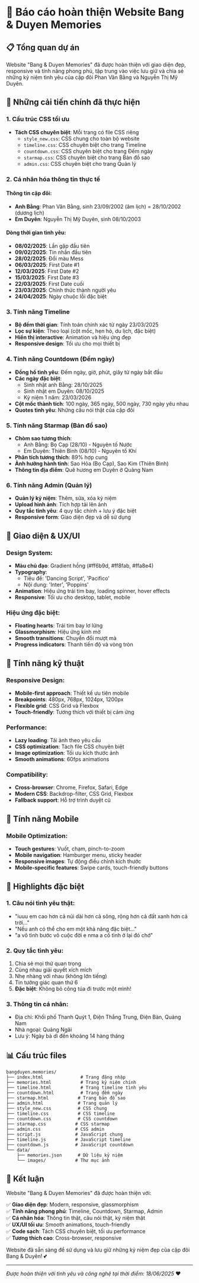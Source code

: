 # 🎨 Báo cáo hoàn thiện Website Bang & Duyen Memories

## 📋 Tổng quan dự án

Website "Bang & Duyen Memories" đã được hoàn thiện với giao diện đẹp, responsive và tính năng phong phú, tập trung vào việc lưu giữ và chia sẻ những kỷ niệm tình yêu của cặp đôi Phan Văn Bằng và Nguyễn Thị Mỹ Duyên.

## 🎯 Những cải tiến chính đã thực hiện

### 1. Cấu trúc CSS tối ưu
- **Tách CSS chuyên biệt**: Mỗi trang có file CSS riêng
  - `style_new.css`: CSS chung cho toàn bộ website
  - `timeline.css`: CSS chuyên biệt cho trang Timeline
  - `countdown.css`: CSS chuyên biệt cho trang Đếm ngày
  - `starmap.css`: CSS chuyên biệt cho trang Bản đồ sao
  - `admin.css`: CSS chuyên biệt cho trang Quản lý

### 2. Cá nhân hóa thông tin thực tế

#### Thông tin cặp đôi:
- **Anh Bằng**: Phan Văn Bằng, sinh 23/09/2002 (âm lịch) = 28/10/2002 (dương lịch)
- **Em Duyên**: Nguyễn Thị Mỹ Duyên, sinh 08/10/2003

#### Dòng thời gian tình yêu:
- **08/02/2025**: Lần gặp đầu tiên
- **09/02/2025**: Tin nhắn đầu tiên
- **28/02/2025**: Đổi màu Mess
- **06/03/2025**: First Date #1
- **12/03/2025**: First Date #2
- **15/03/2025**: First Date #3
- **22/03/2025**: First Date cuối
- **23/03/2025**: Chính thức thành người yêu
- **24/04/2025**: Ngày chuộc lỗi đặc biệt

### 3. Tính năng Timeline
- **Bộ đếm thời gian**: Tính toán chính xác từ ngày 23/03/2025
- **Lọc sự kiện**: Theo loại (cột mốc, hẹn hò, du lịch, đặc biệt)
- **Hiển thị interactive**: Animation và hiệu ứng đẹp
- **Responsive design**: Tối ưu cho mọi thiết bị

### 4. Tính năng Countdown (Đếm ngày)
- **Đồng hồ tình yêu**: Đếm ngày, giờ, phút, giây từ ngày bắt đầu
- **Các ngày đặc biệt**:
  - Sinh nhật anh Bằng: 28/10/2025
  - Sinh nhật em Duyên: 08/10/2025
  - Kỷ niệm 1 năm: 23/03/2026
- **Cột mốc thành tích**: 100 ngày, 365 ngày, 500 ngày, 730 ngày yêu nhau
- **Quotes tình yêu**: Những câu nói thật của cặp đôi

### 5. Tính năng Starmap (Bản đồ sao)
- **Chòm sao tương thích**:
  - Anh Bằng: Bọ Cạp (28/10) - Nguyên tố Nước
  - Em Duyên: Thiên Bình (08/10) - Nguyên tố Khí
- **Phân tích tương thích**: 89% hợp cung
- **Ảnh hưởng hành tinh**: Sao Hỏa (Bọ Cạp), Sao Kim (Thiên Bình)
- **Thông tin địa điểm**: Quê hương em Duyên ở Quảng Nam

### 6. Tính năng Admin (Quản lý)
- **Quản lý kỷ niệm**: Thêm, sửa, xóa kỷ niệm
- **Upload hình ảnh**: Tích hợp tải lên ảnh
- **Quy tắc tình yêu**: 4 quy tắc chính + lưu ý đặc biệt
- **Responsive form**: Giao diện đẹp và dễ sử dụng

## 🎨 Giao diện & UX/UI

### Design System:
- **Màu chủ đạo**: Gradient hồng (#ff6b9d, #ff8fab, #ffa8e4)
- **Typography**: 
  - Tiêu đề: 'Dancing Script', 'Pacifico'
  - Nội dung: 'Inter', 'Poppins'
- **Animation**: Hiệu ứng trái tim bay, loading spinner, hover effects
- **Responsive**: Tối ưu cho desktop, tablet, mobile

### Hiệu ứng đặc biệt:
- **Floating hearts**: Trái tim bay lơ lửng
- **Glassmorphism**: Hiệu ứng kính mờ
- **Smooth transitions**: Chuyển đổi mượt mà
- **Progress indicators**: Thanh tiến độ và vòng tròn

## 🔧 Tính năng kỹ thuật

### Responsive Design:
- **Mobile-first approach**: Thiết kế ưu tiên mobile
- **Breakpoints**: 480px, 768px, 1024px, 1200px
- **Flexible grid**: CSS Grid và Flexbox
- **Touch-friendly**: Tương thích với thiết bị cảm ứng

### Performance:
- **Lazy loading**: Tải ảnh theo yêu cầu
- **CSS optimization**: Tách file CSS chuyên biệt
- **Image optimization**: Tối ưu kích thước ảnh
- **Smooth animations**: 60fps animations

### Compatibility:
- **Cross-browser**: Chrome, Firefox, Safari, Edge
- **Modern CSS**: Backdrop-filter, CSS Grid, Flexbox
- **Fallback support**: Hỗ trợ trình duyệt cũ

## 📱 Tính năng Mobile

### Mobile Optimization:
- **Touch gestures**: Vuốt, chạm, pinch-to-zoom
- **Mobile navigation**: Hamburger menu, sticky header
- **Responsive images**: Tự động điều chỉnh kích thước
- **Mobile-specific features**: Swipe cards, touch-friendly buttons

## 🎯 Highlights đặc biệt

### 1. Câu nói tình yêu thật:
- "iuuu em cao hơn cả núi dài hơn cả sông, rộng hơn cả đất xanh hơn cả trời..."
- "Nếu anh có thể cho em một khả năng đặc biệt..."
- "a vô tình bước vô cuộc đời e nma a cố tình ở lại đó chớ"

### 2. Quy tắc tình yêu:
1. Chia sẻ mọi thứ quan trọng
2. Cùng nhau giải quyết xích mích
3. Nhẹ nhàng với nhau (không lớn tiếng)
4. Tin tưởng giác quan thứ 6
5. **Đặc biệt**: Không bỏ công túa đi trước một mình!

### 3. Thông tin cá nhân:
- Địa chỉ: Khối phố Thanh Quýt 1, Điện Thắng Trung, Điện Bàn, Quảng Nam
- Nhà ngoại: Quảng Ngãi
- Lưu ý: Ngày bà dì đến khoảng 14 hàng tháng

## 📊 Cấu trúc files

```
bangduyen.memories/
├── index.html              # Trang đăng nhập
├── memories.html           # Trang kỷ niệm chính
├── timeline.html           # Trang timeline tình yêu
├── countdown.html          # Trang đếm ngày
├── starmap.html           # Trang bản đồ sao
├── admin.html             # Trang quản lý
├── style_new.css          # CSS chung
├── timeline.css           # CSS timeline
├── countdown.css          # CSS countdown
├── starmap.css           # CSS starmap
├── admin.css             # CSS admin
├── script.js             # JavaScript chung
├── timeline.js           # JavaScript timeline
├── countdown.js          # JavaScript countdown
└── data/
    ├── memories.json      # Dữ liệu kỷ niệm
    └── images/           # Thư mục ảnh
```

## 🎉 Kết luận

Website "Bang & Duyen Memories" đã được hoàn thiện với:

✅ **Giao diện đẹp**: Modern, responsive, glassmorphism  
✅ **Tính năng phong phú**: Timeline, Countdown, Starmap, Admin  
✅ **Cá nhân hóa**: Thông tin thật, câu nói thật, kỷ niệm thật  
✅ **UX/UI tối ưu**: Smooth animations, touch-friendly  
✅ **Code sạch**: Tách CSS chuyên biệt, tối ưu performance  
✅ **Tương thích cao**: Cross-browser, responsive  

Website đã sẵn sàng để sử dụng và lưu giữ những kỷ niệm đẹp của cặp đôi Bang & Duyên! 💕

---

*Được hoàn thiện với tình yêu và công nghệ tại thời điểm: 18/06/2025* ❤️
